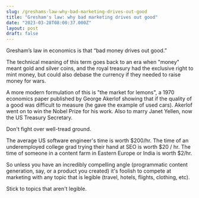 ```yaml
---
slug: /greshams-law-why-bad-marketing-drives-out-good
title: "Gresham's law: why bad marketing drives out good"
date: "2023-03-28T08:00:37.000Z"
layout: post
draft: false
---
```


Gresham’s law in economics is that “bad money drives out good.” 

The technical meaning of this term goes back to an era when "money" meant gold and silver coins, and the royal treasury had the exclusive right to mint money, but could also debase the currency if they needed to raise money for wars.

A more modern formulation of this is "the market for lemons", a 1970 economics paper published by George Akerlof showing that if the quality of a good was difficult to measure (he gave the example of used cars). Akerlof went on to win the Nobel Prize for his work. Also to marry Janet Yellen, now the US Treasury Secretary.

Don't fight over well-tread ground.

The average US software engineer's time is worth $200/hr. The time of an underemployed college grad trying their hand at SEO is worth $20 / hr. The time of someone in a content farm in Eastern Europe or India is worth $2/hr. 

So unless you have an incredibly compelling angle (programmatic content generation, say, or a product you created) it's foolish to compete at marketing with any topic that is legible (travel, hotels, flights, clothing, etc).

Stick to topics that aren't legible.